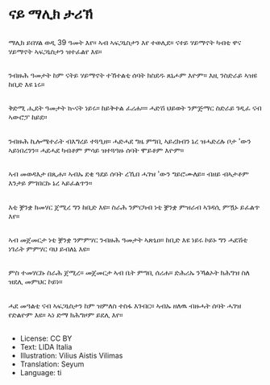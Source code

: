 # ናይ ማሊክ ታሪኽ

##
ማሊክ ይበሃል ወዲ 39 ዓመት እየ። ኣብ ኣፍጋኒስታን እየ ተወሊደ። ናተይ ሃይማኖት ካብቲ ዋና ሃይማኖት ኣፍጋኒስታን ዝተፈልየ እዩ።

##
ንብዙሕ ዓመታት ከም ናትይ ሃይማኖት ተኸተልቲ ሰባት ክስደዱ ጸኒሖም እዮም። እዚ ንስድራይ ኣዝዩ ከቢድ እዩ ኔሩ።

##
ቅድሚ ሒደት ዓመታት ኲናት ነይሩ። ከይቅተል ፈሪሐ።። ሓድሽ ህይወት ንምጅማር ስድራይ ገዲፈ ናብ ኣውሮፓ ከይደ።

##
ንብዙሕ ኪሎሜተራት ብእግረይ ተጓዒዘ። ሓድሓደ ግዜ ምግቢ ኣይረክብን ኔረ ዝሓድረሉ ቦታ 'ውን ኣይነበረንን። ሓደሓደ ካብቶም ምሳይ ዝተጓዓዙ ሰባት ሞይቶም እዮም።

##
ኣብ መወዳእታ በጺሐ። ኣብኡ ደቂ ዓደይ ሰባት ረኺበ ሓገዝ 'ውን ግይሮሙለይ። ብዘይ ብኣታቶም እንታይ ምገበርኩ ኔረ ኣይፈልጥን።

##
እቲ ቛንቋ ክመሃር ጀሚረ ግን ከቢድ እዩ። ስራሕ ንምርካብ ነቲ ቛንቋ ምዝራብ ኣገዳሲ ምዃኑ ይፈልጥ እየ።

##
ኣብ መጀመርታ ነቲ ቛንቋ ንምምሃር ንብዙሕ ዓመታት ኣጽኒዐ። ከቢድ እዩ ነይሩ ኮይኑ ግን ሓደሽቲ ነገራት ምምሃር ባህ ይብለኒ እዩ።

##
ምስ ተመሃርኩ ስራሕ ጀሚረ። መጀመርታ ኣብ ቤት ምግቢ ሰሪሐ። ድሕሪኡ ንኻልኦት ክሕግዝ ስለ ዝደሊ መምህር ኮይነ።

##
ሓደ መዓልቲ ናብ ኣፍጋኒስታን ከም ዝምለስ ተስፋ እገብር። ኣብኡ ዘለዉ ብዙሓት ሰባት ሓገዝ የድልዮም እዩ። ኣነ ድማ ክሕግዞም ይደሊ እየ።

##
* License: CC BY
* Text: LIDA Italia
* Illustration: Vilius Aistis Vilimas
* Translation: Seyum
* Language: ti
